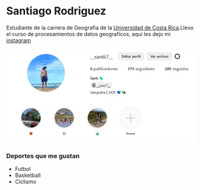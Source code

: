 # Santiago Rodriguez 

Estudiante de la carrera de Geografia de la [Universidad de Costa Rica](https://www.ucr.ac.cr/).Llevo el curso de procesamientos de datos geograficos, aqui les dejo mi [instagram](https://www.instagram.com/__santii7__/)

![Mi fotito de insta](miinsta.jpg)

### Deportes que me gustan
* Futbol
* Basketball
* Ciclismo 